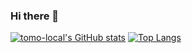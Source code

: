 ### Hi there 👋

[![tomo-local's GitHub stats](https://github-readme-stats.vercel.app/api?username=tomo-local&count_private=true&theme=vue-dark&show_icons=true&hide_title=true&rank_icon=github)](https://github.com/mo-ri-regen/github-readme-stats)
[![Top Langs](https://github-readme-stats.vercel.app/api/top-langs/?username=tomo-local&theme=vue-dark&show_icons=true&layout=compact&hide=Assembly,scilab,HTML)](https://github.com/mo-ri-regen/github-readme-stats)
